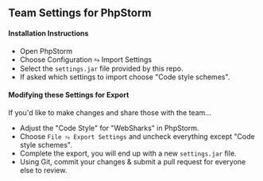 ## Team Settings for PhpStorm

#### Installation Instructions

- Open PhpStorm
- Choose Configuration ⥱ Import Settings
- Select the `settings.jar` file provided by this repo.
- If asked which settings to import choose "Code style schemes".

#### Modifying these Settings for Export

If you'd like to make changes and share those with the team...

- Adjust the "Code Style" for "WebSharks" in PhpStorm.
- Choose `File ⥱ Export Settings` and uncheck everything except "Code style schemes".
- Complete the export, you will end up with a new `settings.jar` file.
- Using Git, commit your changes & submit a pull request for everyone else to review.
